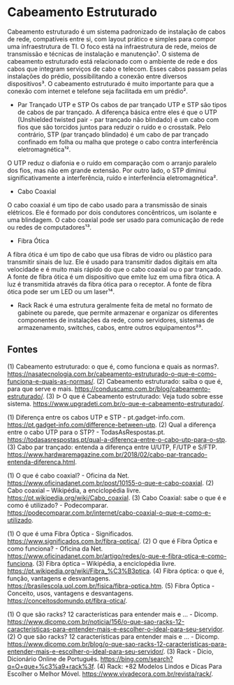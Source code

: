 # Cabeamento Estruturado

Cabeamento estruturado é um sistema padronizado de instalação de cabos de rede, compatíveis entre si, com layout prático e simples para compor uma infraestrutura de TI. O foco está na infraestrutura de rede, meios de transmissão e técnicas de instalação e manutenção¹. O sistema de cabeamento estruturado está relacionado com o ambiente de rede e dos cabos que integram serviços de cabo e telecom. Esses cabos passam pelas instalações do prédio, possibilitando a conexão entre diversos dispositivos³. O cabeamento estruturado é muito importante para que a conexão com internet e telefone seja facilitada em um prédio².

- Par Trançado UTP e STP 
Os cabos de par trançado UTP e STP são tipos de cabos de par trançado. A diferença básica entre eles é que o UTP (Unshielded twisted pair - par trançado não blindado) é um cabo com fios que são torcidos juntos para reduzir o ruído e o crosstalk. Pelo contrário, STP (par trançado blindado) é um cabo de par trançado confinado em folha ou malha que protege o cabo contra interferência eletromagnética¹².

O UTP reduz o diafonia e o ruído em comparação com o arranjo paralelo dos fios, mas não em grande extensão. Por outro lado, o STP diminui significativamente a interferência, ruído e interferência eletromagnética².

- Cabo Coaxial 

O cabo coaxial é um tipo de cabo usado para a transmissão de sinais elétricos. Ele é formado por dois condutores concêntricos, um isolante e uma blindagem. O cabo coaxial pode ser usado para comunicação de rede ou redes de computadores¹³.

- Fibra Ótica 

A fibra ótica é um tipo de cabo que usa fibras de vidro ou plástico para transmitir sinais de luz. Ele é usado para transmitir dados digitais em alta velocidade e é muito mais rápido do que o cabo coaxial ou o par trançado. 
A fonte de fibra ótica é um dispositivo que emite luz em uma fibra ótica. A luz é transmitida através da fibra ótica para o receptor. A fonte de fibra ótica pode ser um LED ou um laser¹⁴.

- Rack 
Rack é uma estrutura geralmente feita de metal no formato de gabinete ou parede, que permite armazenar e organizar os diferentes componentes de instalações da rede, como servidores, sistemas de armazenamento, switches, cabos, entre outros equipamentos²³.

## Fontes
(1) Cabeamento estruturado: o que é, como funciona e quais as normas?. https://nasatecnologia.com.br/cabeamento-estruturado-o-que-e-como-funciona-e-quais-as-normas/.
(2) Cabeamento estruturado: saiba o que é, para que serve e mais. https://conduscamp.com.br/blog/cabeamento-estruturado/.
(3) ᐅ O que é Cabeamento estruturado: Veja tudo sobre esse sistema. https://www.upgradeti.com.br/o-que-e-cabeamento-estruturado/. 

(1) Diferença entre os cabos UTP e STP - pt.gadget-info.com. https://pt.gadget-info.com/difference-between-utp.
(2) Qual a diferença entre o cabo UTP para o STP? - TodasAsRespostas.pt. https://todasasrespostas.pt/qual-a-diferenca-entre-o-cabo-utp-para-o-stp.
(3) Cabo par trançado: entenda a diferença entre U/UTP, F/UTP e S/FTP. https://www.hardwaremagazine.com.br/2018/02/cabo-par-trancado-entenda-diferenca.html. 

(1) O que é cabo coaxial? - Oficina da Net. https://www.oficinadanet.com.br/post/10155-o-que-e-cabo-coaxial.
(2) Cabo coaxial – Wikipédia, a enciclopédia livre. https://pt.wikipedia.org/wiki/Cabo_coaxial.
(3) Cabo Coaxial: sabe o que é e como é utilizado? - Podecomparar. https://podecomparar.com.br/internet/cabo-coaxial-o-que-e-como-e-utilizado.

(1) O que é uma Fibra Óptica - Significados. https://www.significados.com.br/fibra-optica/.
(2) O que é Fibra Óptica e como funciona? - Oficina da Net. https://www.oficinadanet.com.br/artigo/redes/o-que-e-fibra-otica-e-como-funciona.
(3) Fibra óptica – Wikipédia, a enciclopédia livre. https://pt.wikipedia.org/wiki/Fibra_%C3%B3ptica.
(4) Fibra óptica: o que é, função, vantagens e desvantagens. https://brasilescola.uol.com.br/fisica/fibra-optica.htm.
(5) Fibra Óptica - Conceito, usos, vantagens e desvantagens. https://conceitosdomundo.pt/fibra-otica/. 

(1) O que são racks? 12 características para entender mais e ... - Dicomp. https://www.dicomp.com.br/noticia/156/o-que-sao-racks-12-caracteristicas-para-entender-mais-e-escolher-o-ideal-para-seu-servidor.
(2) O que são racks? 12 características para entender mais e ... - Dicomp. https://www.dicomp.com.br/blog/o-que-sao-racks-12-caracteristicas-para-entender-mais-e-escolher-o-ideal-para-seu-servidor/.
(3) Rack - Dicio, Dicionário Online de Português. https://bing.com/search?q=O+que+%c3%a9+rack%3f.
(4) Rack: +82 Modelos Lindos e Dicas Para Escolher o Melhor Móvel. https://www.vivadecora.com.br/revista/rack/.

